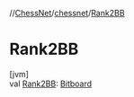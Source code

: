 //[ChessNet](../../index.md)/[chessnet](index.md)/[Rank2BB](-rank2-b-b.md)

# Rank2BB

[jvm]\
val [Rank2BB](-rank2-b-b.md): [Bitboard](index.md#610777926%2FClasslikes%2F-1216412040)
